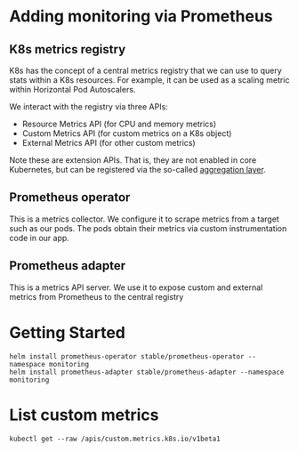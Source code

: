 # Adding monitoring via Prometheus

## K8s metrics registry
K8s has the concept of a central metrics registry that we can use to query stats within a K8s resources. For example, it can be 
used as a scaling metric within Horizontal Pod Autoscalers.

We interact with the registry via three APIs:

* Resource Metrics API (for CPU and memory metrics)
* Custom Metrics API (for custom metrics on a K8s object)
* External Metrics API (for other custom metrics)

Note these are extension APIs. That is, they are not enabled in core Kubernetes, but can be registered via the so-called [aggregation layer](https://kubernetes.io/docs/concepts/extend-kubernetes/api-extension/apiserver-aggregation/). 

## Prometheus operator
This is a metrics collector. We configure it to scrape metrics from a target such as our pods. The pods obtain their metrics via custom instrumentation code in our app. 

## Prometheus adapter
This is a metrics API server. We use it to expose custom and external metrics from Prometheus to the central registry

# Getting Started

```
helm install prometheus-operator stable/prometheus-operator --namespace monitoring
helm install prometheus-adapter stable/prometheus-adapter --namespace monitoring
```

# List custom metrics
```
kubectl get --raw /apis/custom.metrics.k8s.io/v1beta1
```
